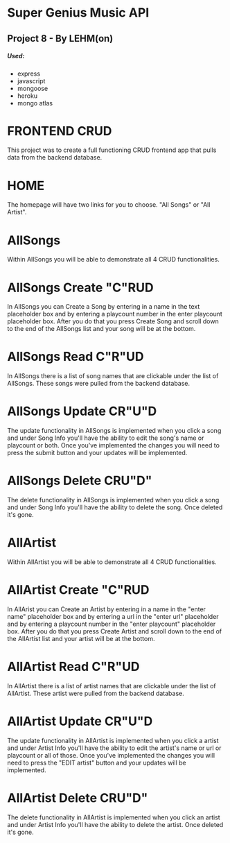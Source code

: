 # Super Genius Music API
## Project 8 - By LEHM(on)

##### Used: 
* express
* javascript
* mongoose
* heroku
* mongo atlas

# FRONTEND CRUD
This project was to create a full functioning CRUD frontend app that pulls data from the backend database.

# HOME
 The homepage will have two links for you to choose. "All Songs" or "All Artist". 

 # AllSongs
 Within AllSongs you will be able to demonstrate all 4 CRUD functionalities. 

 # AllSongs Create "C"RUD
 In AllSongs you can Create a Song by entering in a name in the text placeholder box and by entering a playcount number in the enter playcount placeholder box. After you do that you press Create Song and scroll down to the end of the AllSongs list and your song will be at the bottom.

 # AllSongs Read C"R"UD
 In AllSongs there is a list of song names that are clickable under the list of AllSongs. These songs were pulled from the backend database.

 # AllSongs Update CR"U"D
 The update functionality in AllSongs is implemented when you click a song and under Song Info you'll have the ability to edit the song's name or playcount or both. Once you've implemented the changes you will need to press the submit button and your updates will be implemented.

 # AllSongs Delete CRU"D"
 The delete functionality in AllSongs is implemented when you click a song and under Song Info you'll have the ability to delete the song. Once deleted it's gone.

 # AllArtist 
 Within AllArtist you will be able to demonstrate all 4 CRUD functionalities. 

 # AllArtist Create "C"RUD
 In AllArist you can Create an Artist by entering in a name in the "enter name" placeholder box and by entering a url in the "enter url" placeholder and by entering a playcount number in the "enter playcount" placeholder box. After you do that you press Create Artist and scroll down to the end of the AllArtist list and your artist will be at the bottom.

# AllArtist Read C"R"UD
 In AllArtist there is a list of artist names that are clickable under the list of AllArtist. These artist were pulled from the backend database.

  # AllArtist Update CR"U"D
 The update functionality in AllArtist is implemented when you click a artist and under Artist Info you'll have the ability to edit the artist's name or url or playcount or all of those. Once you've implemented the changes you will need to press the "EDIT artist" button and your updates will be implemented.

  # AllArtist Delete CRU"D"
 The delete functionality in AllArtist is implemented when you click an artist and under Artist Info you'll have the ability to delete the artist. Once deleted it's gone.